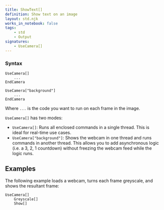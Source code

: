 ```yaml
---
title: ShowText[]
definition: Show text on an image
layout: std.njk
works_in_notebook: false
tags:
    - std
    - Output
signatures:
    - UseCamera[]
---
```


### Syntax

```
UseCamera[]
    ...
EndCamera

UseCamera["background"]
    ...
EndCamera
```

Where `...` is the code you want to run on each frame in the image.

`UseCamera[]` has two modes:

- `UseCamera[]`: Runs all enclosed commands in a single thread. This is ideal for real-time use cases.
- `UseCamera["background"]`: Shows the webcam in one thread and runs commands in another thread. This allows you to add asynchronous logic (i.e. a 3, 2, 1 countdown) without freezing the webcam feed while the logic runs.

## Examples

The following example loads a webcam, turns each frame greyscale, and shows the resultant frame:

```
UseCamera[]
    Greyscale[]
    Show[]
```
